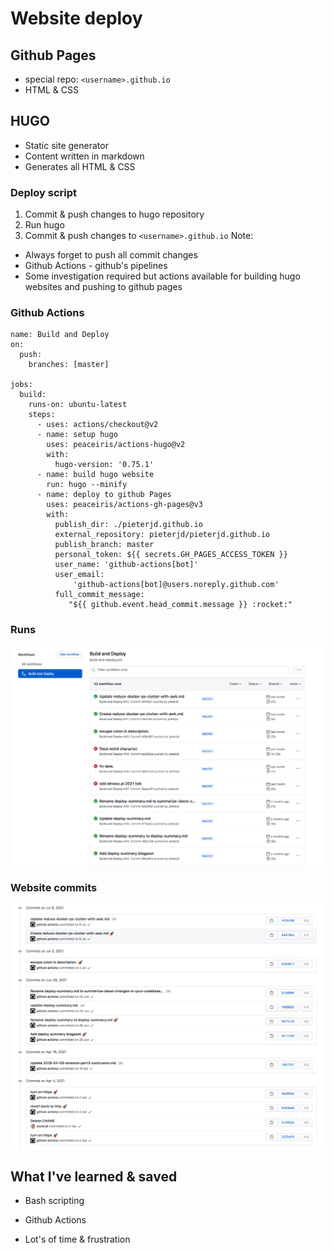 # Website deploy


## Github Pages
* special repo: ``<username>.github.io``
* HTML & CSS


## HUGO
* Static site generator
* Content written in markdown
* Generates all HTML & CSS


### Deploy script
1. Commit & push changes to hugo repository
1. Run hugo
1. Commit & push changes to ``<username>.github.io``
Note:
* Always forget to push all commit changes
* Github Actions - github's pipelines
* Some investigation required but actions available for building hugo websites and pushing to github pages


### Github Actions
```yaml[|2-4|10-14|15-16|17-28]
name: Build and Deploy
on:
  push:
    branches: [master]

jobs:
  build:
    runs-on: ubuntu-latest
    steps:
      - uses: actions/checkout@v2
      - name: setup hugo
        uses: peaceiris/actions-hugo@v2
        with:
          hugo-version: '0.75.1'
      - name: build hugo website
        run: hugo --minify
      - name: deploy to github Pages
        uses: peaceiris/actions-gh-pages@v3
        with:
          publish_dir: ./pieterjd.github.io
          external_repository: pieterjd/pieterjd.github.io
          publish_branch: master
          personal_token: ${{ secrets.GH_PAGES_ACCESS_TOKEN }}
          user_name: 'github-actions[bot]'
          user_email:
              'github-actions[bot]@users.noreply.github.com'
          full_commit_message:
             "${{ github.event.head_commit.message }} :rocket:"
```


### Runs
![alt text](../assets/gh-actions.png "console")


### Website commits
![alt text](../assets/blog-commits.png "console")


## What I've learned & saved
* Bash scripting
* Github Actions

* Lot's of time & frustration <!-- .element: class="fragment" data-fragment-index="1"  -->

